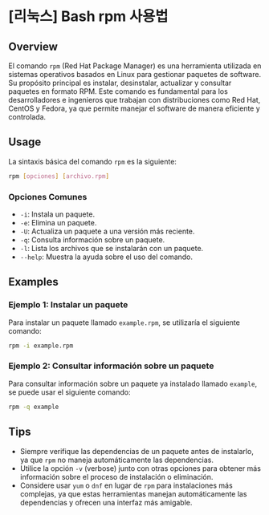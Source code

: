 # [리눅스] Bash rpm 사용법

## Overview
El comando `rpm` (Red Hat Package Manager) es una herramienta utilizada en sistemas operativos basados en Linux para gestionar paquetes de software. Su propósito principal es instalar, desinstalar, actualizar y consultar paquetes en formato RPM. Este comando es fundamental para los desarrolladores e ingenieros que trabajan con distribuciones como Red Hat, CentOS y Fedora, ya que permite manejar el software de manera eficiente y controlada.

## Usage
La sintaxis básica del comando `rpm` es la siguiente:

```bash
rpm [opciones] [archivo.rpm]
```

### Opciones Comunes
- `-i`: Instala un paquete.
- `-e`: Elimina un paquete.
- `-U`: Actualiza un paquete a una versión más reciente.
- `-q`: Consulta información sobre un paquete.
- `-l`: Lista los archivos que se instalarán con un paquete.
- `--help`: Muestra la ayuda sobre el uso del comando.

## Examples
### Ejemplo 1: Instalar un paquete
Para instalar un paquete llamado `example.rpm`, se utilizaría el siguiente comando:

```bash
rpm -i example.rpm
```

### Ejemplo 2: Consultar información sobre un paquete
Para consultar información sobre un paquete ya instalado llamado `example`, se puede usar el siguiente comando:

```bash
rpm -q example
```

## Tips
- Siempre verifique las dependencias de un paquete antes de instalarlo, ya que `rpm` no maneja automáticamente las dependencias.
- Utilice la opción `-v` (verbose) junto con otras opciones para obtener más información sobre el proceso de instalación o eliminación.
- Considere usar `yum` o `dnf` en lugar de `rpm` para instalaciones más complejas, ya que estas herramientas manejan automáticamente las dependencias y ofrecen una interfaz más amigable.